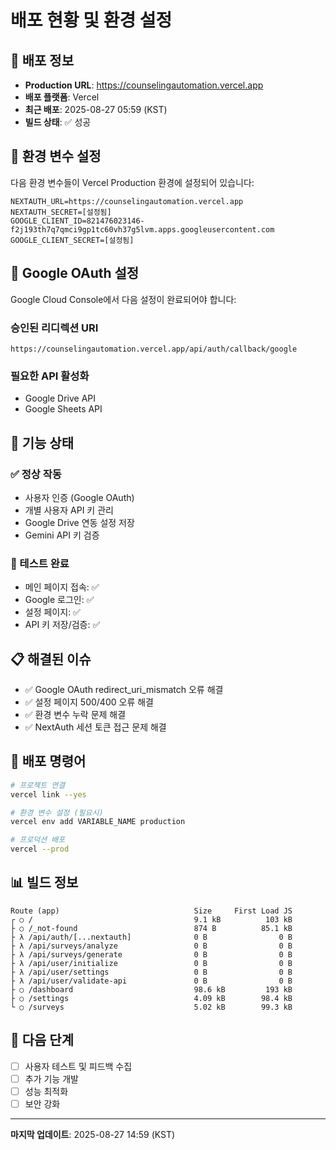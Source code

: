 # 배포 현황 및 환경 설정

## 🚀 배포 정보
- **Production URL**: https://counselingautomation.vercel.app
- **배포 플랫폼**: Vercel
- **최근 배포**: 2025-08-27 05:59 (KST)
- **빌드 상태**: ✅ 성공

## 🔑 환경 변수 설정
다음 환경 변수들이 Vercel Production 환경에 설정되어 있습니다:

```
NEXTAUTH_URL=https://counselingautomation.vercel.app
NEXTAUTH_SECRET=[설정됨]
GOOGLE_CLIENT_ID=821476023146-f2j193th7q7qmci9gp1tc60vh37g5lvm.apps.googleusercontent.com
GOOGLE_CLIENT_SECRET=[설정됨]
```

## 🔧 Google OAuth 설정
Google Cloud Console에서 다음 설정이 완료되어야 합니다:

### 승인된 리디렉션 URI
```
https://counselingautomation.vercel.app/api/auth/callback/google
```

### 필요한 API 활성화
- Google Drive API
- Google Sheets API

## 📱 기능 상태

### ✅ 정상 작동
- 사용자 인증 (Google OAuth)
- 개별 사용자 API 키 관리
- Google Drive 연동 설정 저장
- Gemini API 키 검증

### 🧪 테스트 완료
- 메인 페이지 접속: ✅
- Google 로그인: ✅  
- 설정 페이지: ✅
- API 키 저장/검증: ✅

## 📋 해결된 이슈
- ✅ Google OAuth redirect_uri_mismatch 오류 해결
- ✅ 설정 페이지 500/400 오류 해결
- ✅ 환경 변수 누락 문제 해결
- ✅ NextAuth 세션 토큰 접근 문제 해결

## 🔄 배포 명령어
```bash
# 프로젝트 연결
vercel link --yes

# 환경 변수 설정 (필요시)
vercel env add VARIABLE_NAME production

# 프로덕션 배포
vercel --prod
```

## 📊 빌드 정보
```
Route (app)                              Size     First Load JS
┌ ○ /                                    9.1 kB          103 kB
├ ○ /_not-found                          874 B          85.1 kB
├ λ /api/auth/[...nextauth]              0 B                0 B
├ λ /api/surveys/analyze                 0 B                0 B
├ λ /api/surveys/generate                0 B                0 B
├ λ /api/user/initialize                 0 B                0 B
├ λ /api/user/settings                   0 B                0 B
├ λ /api/user/validate-api               0 B                0 B
├ ○ /dashboard                           98.6 kB         193 kB
├ ○ /settings                            4.09 kB        98.4 kB
└ ○ /surveys                             5.02 kB        99.3 kB
```

## 📝 다음 단계
- [ ] 사용자 테스트 및 피드백 수집
- [ ] 추가 기능 개발
- [ ] 성능 최적화
- [ ] 보안 강화

---
**마지막 업데이트**: 2025-08-27 14:59 (KST)